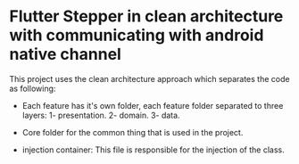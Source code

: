 # Flutter Stepper in clean architecture with communicating with android native channel 

This project uses the clean architecture approach which separates the code as following: 
- Each feature has it's own folder, each feature folder separated to three layers: 
1- presentation.
2- domain.
3- data. 

- Core folder for the common thing that is used in the project. 

- injection container:
  This file is responsible for the injection of the class.
